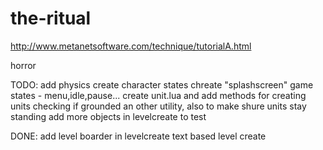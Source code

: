 the-ritual
==========
http://www.metanetsoftware.com/technique/tutorialA.html

horror

TODO:
    add physics
    create character states
    chreate "splashscreen"
    game states - menu,idle,pause...
    create unit.lua and add methods for creating units checking if grounded an other utility, also to make shure units stay standing
    add more objects in levelcreate to test

DONE:
    add level boarder in levelcreate
    text based level create

